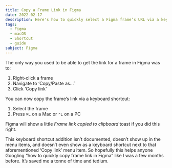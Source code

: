 ```yaml
---
title: Copy a Frame Link in Figma
date: 2022-02-17
description: Here's how to quickly select a Figma frame’s URL via a keyboard shortcut.
tags:
  - Figma
  - macOS
  - Shortcut
  - guide
subject: Figma
---
```


The only way you used to be able to get the link for a frame in Figma was to:

1. Right-click a frame
2. Navigate to ‘Copy/Paste as…’
3. Click ‘Copy link’

You can now copy the frame’s link via a keyboard shortcut:

1. Select the frame
2. Press `⌘L` on a Mac or `⌃L` on a PC

Figma will show a little _Frame link copied to clipboard_ toast if you did this right.

This keyboard shortcut addition isn’t documented, doesn’t show up in the menu items, and doesn’t even show as a keyboard shortcut next to that aforementioned ‘Copy link’ menu item. So hopefully this helps anyone Googling “how to quickly copy frame link in Figma” like I was a few months before. It’s saved me a tonne of time and tedium.
